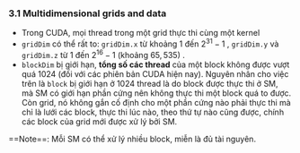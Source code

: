 ### 3.1 Multidimensional grids and data

- Trong CUDA, mọi thread trong một grid thực thi cùng một kernel
- `gridDim` có thể rất to: `gridDim.x` từ khoảng $1$ đến $2^{31}-1$ , `gridDim.y` và `gridDim.z` từ $1$ đến $2^{16} - 1$ (khoảng $65,535$) . 
- `blockDim` bị giới hạn, **tổng số các thread** của một block không được vượt quá $1024$ (đối với các phiên bản CUDA hiện nay).
Nguyên nhân cho việc trên là `block` bị giới hạn ở $1024$ thread là do block được thực thi ở SM, mà SM có giới hạn phần cứng nên không thực thi một block quá to được. Còn grid, nó không gắn cố định cho một phần cứng nào phải thực thi mà chỉ là lưới các block, thực thi lúc nào, theo thứ tự nào cũng được, chính các block của grid mới được xử lý bởi SM.

==Note==: Mỗi SM có thể xử lý nhiều block, miễn là đủ tài nguyên.


